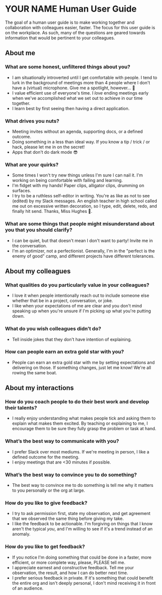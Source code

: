 # YOUR NAME Human User Guide
The goal of a human user guide is to make working together and collaboration with colleagues easier, faster. The focus for this user guide is on the workplace. As such, many of the questions are geared towards information that would be pertinent to your colleagues.

## About me

### What are some honest, unfiltered things about you?
- I am situationally introverted until I get comfortable with people. I tend to lurk in the
background of meetings more than 4 people where I don't have a (virtual) microphone. Give me a spotlight, however... :microphone:
- I value efficient use of everyone's time. I *love* ending meetings early when we've accomplished what we set out to achieve in our time together.
- I learn best by first seeing then having a direct application.

### What drives you nuts?
- Meeting invites without an agenda, supporting docs, or a defined outcome.
- Doing something in a less than ideal way. If you know a tip / trick / or hack, please let me in on the secret!
- Apps that don't do dark mode :sunglasses:

### What are your quirks?
- Some times I won't try new things unless I'm sure I can nail it. I'm working on being
comfortable with failing and learning.
- I'm fidget with my hands! Paper clips, alligator clips, drumming on surfaces.
- I try to be a ruthless self-editor in writing. You're as like as not to see (edited) by my Slack messages. An english teacher in high school called me out on excessive written decoration, so I type, edit, delete, redo, and finally hit send. Thanks, Miss Hughes :eyes:.

### What are some things that people might misunderstand about you that you should clarify?
- I can be quiet, but that doesn't mean I don't want to party! Invite me in the conversation.
- I'm an optimizer, not a perfectionist. Generally, I'm in the "perfect is the enemy of good" camp, and different projects have different tolerances.

## About my colleagues

### What qualities do you particularly value in your colleagues?
- I love it when people intentionally reach out to include someone else whether that be in a project, conversation, or joke.
- I like when your expectations of me are clear and you don't mind speaking up when you're unsure if I'm picking up what you're putting down.

### What do you wish colleagues didn’t do?
- Tell inside jokes that they don't have intention of explaining.

### How can people earn an extra gold star with you?
- People can earn an extra gold star with me by setting expectations and delivering on those. If something changes, just let me know! We're all rowing the same boat.

## About my interactions

### How do you coach people to do their best work and develop their talents?
- I really enjoy understanding what makes people tick and asking them to explain what makes them excited. By teaching or explaining to me, I encourage them to be sure they fully grasp the problem or task at hand.

### What’s the best way to communicate with you?
- I prefer Slack over most mediums. If we're meeting in person, I like a defined outcome for the meeting.
- I enjoy meetings that are <30 minutes if possible.

### What’s the best way to convince you to do something?
- The best way to convince me to do something is tell me why it matters to you personally or the org at large.

### How do you like to give feedback?
- I try to ask permission first, state my observation, and get agreement that we observed the same thing before giving my take.
- I like the feedback to be actionable. I'm forgiving on things that I know aren't the typical *you*, and I'm willing to see if it's a trend instead of an anomaly.

### How do you like to get feedback?
- If you notice I'm doing something that could be done in a faster, more efficient, or more complete way, please, PLEASE tell me.
- I appreciate earnest and constructive feedback. Tell me your observation, the result, and how I can do better next time.
- I prefer serious feedback in private. If it's something that could benefit the entire org and isn't deeply personal, I don't mind receiving it in front of an audience.
